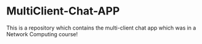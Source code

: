 # MultiClient-Chat-APP
This is a repository which contains the multi-client chat app which was in a Network Computing course!
